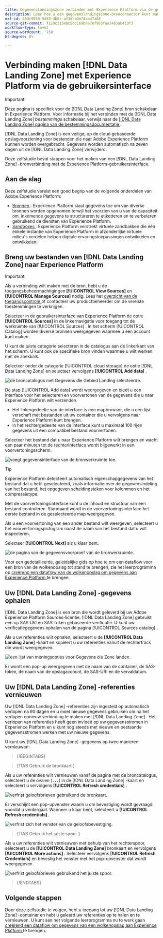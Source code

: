 ```yaml
---
title: Gegevenslandingszone verbinden met Experience Platform via de gebruikersinterface
description: Leer hoe u een gegevenslandingszone-bronconnector kunt maken via de Experience Platform-gebruikersinterface.
exl-id: 653c9958-5d89-4b0c-af3d-a3e74aa47a08
source-git-commit: f129c215ebc5dc169b9a7ef9b3faa3463ab413f3
workflow-type: tm+mt
source-wordcount: '750'
ht-degree: 0%

---
```


# Verbinding maken [!DNL Data Landing Zone] met Experience Platform via de gebruikersinterface

>[!IMPORTANT]
>
>Deze pagina is specifiek voor de [!DNL Data Landing Zone] *bron* schakelaar in Experience Platform. Voor informatie bij het verbinden met de [!DNL Data Landing Zone] *bestemmings* schakelaar, verwijs naar de [[!DNL Data Landing Zone]  pagina van de bestemmingsdocumentatie ](/help/destinations/catalog/cloud-storage/data-landing-zone.md).

[!DNL Data Landing Zone] is een veilige, op de cloud gebaseerde opslagvoorziening voor bestanden die naar Adobe Experience Platform kunnen worden overgebracht. Gegevens worden automatisch na zeven dagen uit de [!DNL Data Landing Zone] verwijderd.

Deze zelfstudie bevat stappen voor het maken van een [!DNL Data Landing Zone] -bronverbinding met de Experience Platform-gebruikersinterface.

## Aan de slag

Deze zelfstudie vereist een goed begrip van de volgende onderdelen van Adobe Experience Platform:

* [ Bronnen ](../../../../home.md): Experience Platform staat gegevens toe om van diverse bronnen worden opgenomen terwijl het voorzien van u van de capaciteit om, inkomende gegevens te structureren te etiketteren en te verbeteren gebruikend de diensten van Experience Platform.
* [ Sandboxes ](../../../../../sandboxes/home.md): Experience Platform verstrekt virtuele zandbakken die één enkele instantie van Experience Platform in afzonderlijke virtuele milieu&#39;s verdelen helpen digitale ervaringstoepassingen ontwikkelen en ontwikkelen.

## Breng uw bestanden van [!DNL Data Landing Zone] naar Experience Platform

>[!IMPORTANT]
>
> Als u verbinding wilt maken met de bron, hebt u de toegangsbeheermachtigingen **[!UICONTROL View Sources]** en **[!UICONTROL Manage Sources]** nodig. Lees het [ overzicht van de toegangscontrole ](../../../../../access-control/home.md) of contacteer uw productbeheerder om de vereiste toestemmingen te verkrijgen.

Selecteer in de gebruikersinterface van Experience Platform de optie **[!UICONTROL Sources]** in de linkernavigatie voor toegang tot de werkruimte van [!UICONTROL Sources] . In het scherm [!UICONTROL Catalog] worden diverse bronnen weergegeven waarmee u een account kunt maken.

U kunt de juiste categorie selecteren in de catalogus aan de linkerkant van het scherm. U kunt ook de specifieke bron vinden waarmee u wilt werken met de zoekbalk.

Selecteer onder de categorie [!UICONTROL cloud storage] de optie [!DNL Data Landing Zone] en selecteer vervolgens **[!UICONTROL Add data]** .

![ de broncatalogus met Gegevens die Gebied Landing selecteerde.](../../../../images/tutorials/create/dlz/catalog.png)

De stap [!UICONTROL Add data] wordt weergegeven en biedt u een interface voor het selecteren en voorvertonen van de gegevens die u naar Experience Platform wilt verzenden.

* Het linkergedeelte van de interface is een mapbrowser, die u een lijst verschaft met bestanden uit uw container die u vervolgens naar Experience Platform kunt brengen.
* In het rechtergedeelte van de interface kunt u maximaal 100 rijen gegevens uit een compatibel bestand voorvertonen.

Selecteer het bestand dat u naar Experience Platform wilt brengen en wacht een paar minuten tot de rechterinterface wordt bijgewerkt in een voorvertoningsscherm.

![ voegt gegevensinterface van de bronwerkruimte toe.](../../../../images/tutorials/create/dlz/add-data.png)

>[!TIP]
>
>Experience Platform detecteert automatisch eigenschapgegevens van het bestand dat u hebt geselecteerd, zoals informatie over de gegevensindeling van het bestand, het opgegeven scheidingsteken voor kolommen en het compressietype.

Met de voorvertoningsinterface kunt u de inhoud en structuur van een bestand controleren. Standaard wordt in de voorvertoningsinterface het eerste bestand in de geselecteerde map weergegeven.

Als u een voorvertoning van een ander bestand wilt weergeven, selecteert u het voorvertoningspictogram naast de naam van het bestand dat u wilt inspecteren.

Selecteer **[!UICONTROL Next]** als u klaar bent.

![ de pagina van de gegevensvoorproef van de bronwerkruimte.](../../../../images/tutorials/create/dlz/file-detection.png)

Voor een gedetailleerde, geleidelijke gids op hoe te om een dataflow voor een bron van de wolkenopslag tot stand te brengen, zie het leerprogramma op [ creërend een dataflow van de wolkenopslag om gegevens aan Experience Platform ](../../dataflow/batch/cloud-storage.md) te brengen.

## Uw [!DNL Data Landing Zone] -gegevens ophalen

[!DNL Data Landing Zone] is een bron die wordt geleverd bij uw Adobe Experience Platform Sources-licentie. [!DNL Data Landing Zone] gebruikt een op SAS URI en SAS Token gebaseerde verificatie. U kunt uw verificatiegegevens ophalen van de pagina [!UICONTROL Sources catalog] .

Als u uw referenties wilt ophalen, selecteert u de **[!UICONTROL Data Landing Zone]** -kaart en kopieert u uw referenties vanuit de rechtertrack die wordt weergegeven.

![ een lijst van meningsopties voor Gegevens die Zone landen.](../../../../images/tutorials/create/dlz/view-credentials.png)

Er wordt een pop-up weergegeven met de naam van de container, de SAS-token, de naam van de opslagaccount, de SAS-URI en de vervaldatum.

## Uw [!DNL Data Landing Zone] -referenties vernieuwen

Uw [!DNL Data Landing Zone] -referenties zijn ingesteld op automatisch verlopen na 90 dagen en u moet nieuwe gegevens gebruiken om na het verlopen opnieuw verbinding te maken met [!DNL Data Landing Zone] . Het verlopen van referenties heeft geen invloed op uw gegevensstromen in Experience Platform en u kunt nog steeds met nieuwe en bestaande gegevensstromen werken met uw nieuwe gegevens.

U kunt uw [!DNL Data Landing Zone] -gegevens op twee manieren vernieuwen:

>[!BEGINTABS]

>[!TAB  Gebruik de bronkaart ]

Als u uw referenties wilt vernieuwen vanaf de pagina met de broncatalogus, selecteert u de ovalen (**`...`**) in de [!DNL Data Landing Zone] -kaart en selecteert u vervolgens **[!UICONTROL Refresh credentials]** .

![ verfrist geloofsbrieven gebruikend de bronkaart.](../../../../images/tutorials/create/dlz/refresh-with-card.png)

Er verschijnt een pop-upvenster waarin u om bevestiging wordt gevraagd voordat u verdergaat. Wanneer u klaar bent, selecteert u **[!UICONTROL Refresh credentials]** .

![ verfrist zich het venster van de geloofsbevestiging.](../../../../images/tutorials/create/dlz/confirm.png)

>[!TAB  Gebruik het juiste spoor ]

Als u uw referenties wilt vernieuwen met behulp van het rechterspoor, selecteert u de **[!UICONTROL Data Landing Zone]** bronkaart en vervolgens **[!UICONTROL More actions]** . Selecteer vervolgens **[!UICONTROL Refresh Credentials]** en bevestig het venster met het pop-upvenster dat wordt weergegeven.

![ verfrist geloofsbrieven gebruikend het juiste spoor.](../../../../images/tutorials/create/dlz/refresh-with-right-rail.png)

>[!ENDTABS]

## Volgende stappen

Door deze zelfstudie te volgen, hebt u toegang tot uw [!DNL Data Landing Zone] -container en hebt u geleerd uw referenties op te halen en te vernieuwen. U kunt aan het volgende leerprogramma nu te werk gaan [ creërend een dataflow om gegevens van een wolkenopslag aan Experience Platform ](../../dataflow/batch/cloud-storage.md) te brengen.
